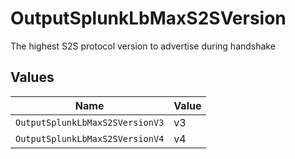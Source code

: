 # OutputSplunkLbMaxS2SVersion

The highest S2S protocol version to advertise during handshake


## Values

| Name                            | Value                           |
| ------------------------------- | ------------------------------- |
| `OutputSplunkLbMaxS2SVersionV3` | v3                              |
| `OutputSplunkLbMaxS2SVersionV4` | v4                              |